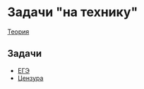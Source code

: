 # Задачи "на технику"

[Теория](https://algoprog.ru/material/technical.1)

## Задачи
- [ЕГЭ](https://informatics.msk.ru/mod/statements/view.php?chapterid=848#1)
- [Цензура](https://informatics.msk.ru/mod/statements/view.php?chapterid=426#1)
